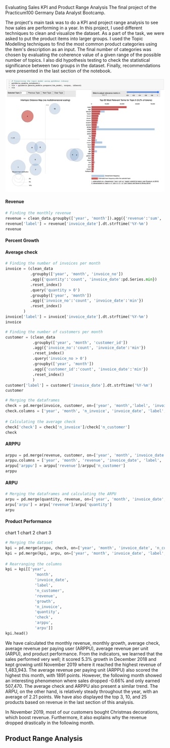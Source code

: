 Evaluating Sales KPI and Product Range Analysis
The final project of the Practicum100 Germany Data Analyst Bootcamp. 

The project's main task was to do a KPI and project range analysis to see how sales are performing in a year. In this project, I used different techniques to clean and visualize the dataset. As a part of the task, we were asked to put the product items into larger groups. I used the Topic Modelling techniques to find the most common product categories using the item's description as an input. The final number of categories was chosen by evaluating the coherence value of a given range of the possible number of topics. I also did hypothesis testing to check the statistical significance between two groups in the dataset. Finally, recommendations were presented in the last section of the notebook.


![pyLDAviz](pyLDAviz_img.png "Product Range")

#### Revenue
~~~python
# Finding the monthly revenue
revenue = clean_data.groupby(['year', 'month']).agg({'revenue':'sum', 'invoice_date':'min'}).reset_index()
revenue['label'] = revenue['invoice_date'].dt.strftime('%Y-%m')
revenue
~~~

#### Percent Growth

#### Average check
~~~python
# Finding the number of invoices per month
invoice = (clean_data
           .groupby(['year', 'month', 'invoice_no'])
           .agg({'quantity':'count', 'invoice_date':pd.Series.min})
           .reset_index()
           .query('quantity > 0')
           .groupby(['year', 'month'])
           .agg({'invoice_no':'count', 'invoice_date':'min'})
           .reset_index()
        )
invoice['label'] = invoice['invoice_date'].dt.strftime('%Y-%m')
invoice
~~~


~~~python
# Finding the number of customers per month
customer = (clean_data
            .groupby(['year', 'month', 'customer_id'])
            .agg({'invoice_no':'count', 'invoice_date':'min'})
            .reset_index()
            .query('invoice_no > 0')
            .groupby(['year', 'month'])
            .agg({'customer_id':'count', 'invoice_date':'min'})
            .reset_index()
            )
customer['label'] = customer['invoice_date'].dt.strftime('%Y-%m')
customer
~~~

~~~python
# Merging the dataframes
check = pd.merge(invoice, customer, on=['year', 'month','label', 'invoice_date'], how='left')
check.columns = ['year', 'month', 'n_invoice', 'invoice_date', 'label', 'n_customer']

# Calculating the average check
check['check'] = check['n_invoice']/check['n_customer']
check
~~~

#### ARPPU
~~~python
arppu = pd.merge(revenue, customer, on=['year', 'month', 'invoice_date', 'label'], how='left')
arppu.columns = ['year', 'month', 'revenue', 'invoice_date', 'label', 'growth', 'color', 'n_customer']
arppu['arppu'] = arppu['revenue']/arppu['n_customer']
arppu
~~~

#### ARPU
~~~python
# Merging the dataframes and calculating the ARPU
arpu = pd.merge(quantity, revenue, on=['year', 'month', 'invoice_date', 'label'], how='left')
arpu['arpu'] = arpu['revenue']/arpu['quantity']
arpu
~~~

#### Product Performance
chart 1
chart 2
chart 3

~~~python
# Merging the dataset
kpi = pd.merge(arppu, check, on=['year', 'month', 'invoice_date', 'n_customer', 'label'], how='left')
kpi = pd.merge(kpi, arpu, on=['year', 'month', 'invoice_date', 'label', 'growth', 'color', 'revenue'], how='left')

# Rearranging the columns
kpi = kpi[['year', 
             'month', 
             'invoice_date', 
             'label', 
             'n_customer', 
             'revenue', 
             'growth', 
             'n_invoice', 
             'quantity', 
             'check', 
             'arppu', 
             'arpu']]
kpi.head()
~~~


We have calculated the monthly revenue, monthly growth, average check, average revenue per paying user (ARPPU), average revenue per unit (ARPU), and product performance. From the indicators, we learned that the sales performed very well; it scored 5.3% growth in December 2018 and kept growing until November 2019 where it reached the highest revenue of 1,483,943. The average revenue per paying unit (ARPPU) also scored the highest this month, with 1891 points. However, the following month showed an interesting phenomenon where sales dropped -0.66% and only earned 507,470. The average check and ARPPU also present a similar trend. The ARPU, on the other hand, is relatively steady throughout the year, with an average of 2.21 points. We have also displayed the top 3, 10, and 25 products based on revenue in the last section of this analysis.

In November 2019, most of our customers bought Christmas decorations, which boost revenue. Furthermore, it also explains why the revenue dropped drastically in the following month.


## Product Range Analysis
